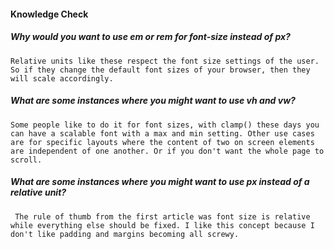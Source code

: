 #### Knowledge Check

  ##### Why would you want to use em or rem for font-size instead of px?
    Relative units like these respect the font size settings of the user. So if they change the default font sizes of your browser, then they will scale accordingly. 

  ##### What are some instances where you might want to use vh and vw?
    Some people like to do it for font sizes, with clamp() these days you can have a scalable font with a max and min setting. Other use cases are for specific layouts where the content of two on screen elements are independent of one another. Or if you don't want the whole page to scroll.

  ##### What are some instances where you might want to use px instead of a relative unit?
     The rule of thumb from the first article was font size is relative while everything else should be fixed. I like this concept because I don't like padding and margins becoming all screwy.